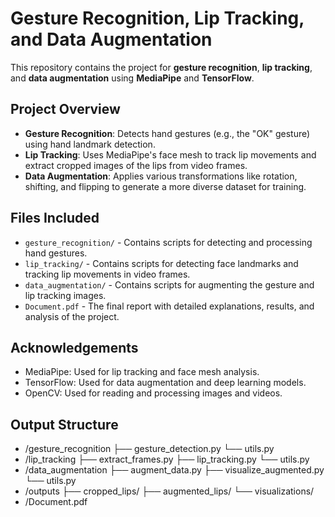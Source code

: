 # Gesture Recognition, Lip Tracking, and Data Augmentation

This repository contains the project for **gesture recognition**, **lip tracking**, and **data augmentation** using **MediaPipe** and **TensorFlow**.

## Project Overview
- **Gesture Recognition**: Detects hand gestures (e.g., the "OK" gesture) using hand landmark detection.
- **Lip Tracking**: Uses MediaPipe's face mesh to track lip movements and extract cropped images of the lips from video frames.
- **Data Augmentation**: Applies various transformations like rotation, shifting, and flipping to generate a more diverse dataset for training.

## Files Included
- `gesture_recognition/` - Contains scripts for detecting and processing hand gestures.
- `lip_tracking/` - Contains scripts for detecting face landmarks and tracking lip movements in video frames.
- `data_augmentation/` - Contains scripts for augmenting the gesture and lip tracking images.
- `Document.pdf` - The final report with detailed explanations, results, and analysis of the project.
## Acknowledgements
- MediaPipe: Used for lip tracking and face mesh analysis.
- TensorFlow: Used for data augmentation and deep learning models.
- OpenCV: Used for reading and processing images and videos.
## Output Structure
- /gesture_recognition
    ├── gesture_detection.py
    └── utils.py
- /lip_tracking
    ├── extract_frames.py
    ├── lip_tracking.py
    └── utils.py
- /data_augmentation
    ├── augment_data.py
    ├── visualize_augmented.py
    └── utils.py
- /outputs
    ├── cropped_lips/
    ├── augmented_lips/
    └── visualizations/
- /Document.pdf





